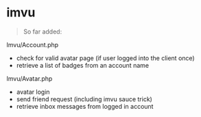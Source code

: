 imvu
====

> So far added:

Imvu/Account.php
 - check for valid avatar page (if user logged into the client once)
 - retrieve a list of badges from an account name
 
Imvu/Avatar.php
 - avatar login
 - send friend request (including imvu sauce trick)
 - retrieve inbox messages from logged in account
